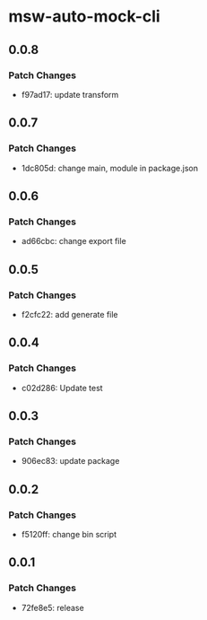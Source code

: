 # msw-auto-mock-cli

## 0.0.8

### Patch Changes

- f97ad17: update transform

## 0.0.7

### Patch Changes

- 1dc805d: change main, module in package.json

## 0.0.6

### Patch Changes

- ad66cbc: change export file

## 0.0.5

### Patch Changes

- f2cfc22: add generate file

## 0.0.4

### Patch Changes

- c02d286: Update test

## 0.0.3

### Patch Changes

- 906ec83: update package

## 0.0.2

### Patch Changes

- f5120ff: change bin script

## 0.0.1

### Patch Changes

- 72fe8e5: release
